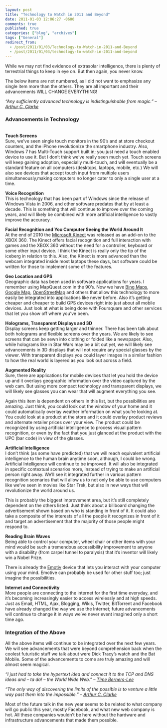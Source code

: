 ```yaml
---
layout: post
title: "Technology to Watch in 2011 and Beyond"
date: 2011-01-03 12:06:27 -0600
comments: true
published: true
categories: ["blog", "archives"]
tags: ["General"]
redirect_from: 
  - /post/2011/01/03/Technology-to-Watch-in-2011-and-Beyond
  - /post/2011/01/03/technology-to-watch-in-2011-and-beyond
---
```

<!-- more -->
<p>While we may not find evidence of extrasolar intelligence, there is plenty of terrestrial things to keep in eye on. But then again, you never know.</p>  <p>The below items are not numbered, as I did not want to emphasize any single item more than the others. They are all important and their advancements WILL CHANGE EVERYTHING!</p>  <p><em>“Any sufficiently advanced technology is indistinguishable from magic.” – <a href="http://en.wikipedia.org/wiki/Clarke%27s_three_laws">Arthur C. Clarke</a></em></p>  <h3>Advancements in Technology</h3>  <p>   <br /><strong>Touch Screens     <br /></strong>Sure, we’ve seen single touch monitors in the 90’s and at store checkout counters, and the iPhone revolutionize the smartphone industry. Also, Windows 7 has Multi-Touch support built in; you just need a touch enabled device to use it. But I don’t think we’ve really seen much yet. Touch screens will keep gaining adoption, especially multi-touch, and will eventually be a standard feature on all computers (desktops, laptops, mobile, etc.) We will also see devices that accept touch input from multiple users simultaneously,making computers no longer cater to only a single user at a time.</p>  <p><strong>Voice Recognition</strong>    <br />This is technology that has been part of Windows since the release of Windows Vista in 2006, and other software predates that by at least a decade. This is something that will continue to improve over the coming years, and will likely be combined with more artificial intelligence to vastly improve the accuracy.</p>  <p><strong>Facial Recognition and You Computer Seeing the World Around It</strong>    <br />At the end of 2010 the <a href="http://www.xbox.com/en-US/kinect">Microsoft Kinect</a> was released as an add-on to the XBOX 360. The Kinect offers facial recognition and full interaction with games and the XBOX 360 without the need for a controller, keyboard or some other input device. I think the Kinect is really only the tip of the iceberg in relation to this. Also, the Kinect is more advanced than the webcam integrated inside most laptops these days, but software could be written for those to implement some of the features.</p>  <p><strong>Geo Location and GPS</strong>    <br />Geographic data has been used in software applications for years. I remember using MapQuest.com in the 90’s. Now we have <a href="http://bing.com/maps">Bing Maps</a>, <a href="http://maps.google.com">Google Map</a>, <a href="http://www.openstreetmap.org/">OpenStreetMap</a> and others that allow this technology to more easily be integrated into applications like never before. Also it’s getting cheaper and cheaper to build GPS devices right into just about all mobile devices. Just look at what is being done with Foursquare and other services that let you show off where you’ve been.</p>  <p><strong>Holograms, Transparent Displays and 3D</strong>    <br />Display screens keep getting larger and thinner. There has been talk about both holograms and flexible screens over the years. We are likely to see screens that can be sewn into clothing or folded like a newspaper. Also, while holograms like in Star Wars may be a bit out yet, we will likely see advancements in 3D displays that will not require any special glasses by the viewer. With transparent displays you could layer images in a similar fashion to how the real world is layered as you look out across a field.</p>  <p><strong>Augmented Reality</strong>    <br />Sure, there are applications for mobile devices that let you hold the device up and it overlays geographic information over the video captured by the web cam. But using more compact technology and transparent displays, we will likely see glasses you can wear that will augment everything you see.</p>  <p>Again this item is dependent on others in this list, but the possibilities are amazing. Just think, you could look out the window of your home and it could automatically overlay weather information on what you’re looking at. You could look at a product at the store and it could overlay product reviews and alternate retailer prices over your view. The product could be recognized by using artificial intelligence to process visual pattern recognition, or even by the fact that you just glanced at the product with the UPC (bar code) in view of the glasses.</p>  <p><strong>Artificial Intelligence</strong>    <br />I don’t think (as some have predicted) that we will reach equivalent artificial intelligence to the human brain anytime soon, although, I could be wrong. Artificial Intelligence will continue to be improved. It will also be integrated in specific contextual scenarios more, instead of trying to make an artificial person right away. We’ll see it integrated further in various pattern recognition scenarios that will allow us to not only be able to use computers like we’ve seen in movies like Star Trek, but also in new ways that will revolutionize the world around us.</p>  <p>This is probably the biggest improvement area, but it’s still completely dependent on the others listed. Just think about a billboard changing the advertisement shown based on who is standing in front of it. It could also take a composite of the interests of all the people it recognizes in front of it and target an advertisement that the majority of those people might respond to.</p>  <p><strong>Reading Brain Waves     <br /></strong>Being able to control your computer, wheel chair or other items with your mind would be such a tremendous accessibility improvement to anyone with a disability (from carpel tunnel to paralysis) that it’s inventor will likely win a Nobel Prize.</p>  <p>There is already the <a href="http://emotiv.com/">Emotiv</a> device that lets you interact with your computer using your mind. Emotive can probably be used for other stuff too; just imagine the possibilities.</p>  <p><strong>Internet and Connectivity     <br /></strong>More people are connecting to the internet for the first time everyday, and it’s becoming increasingly easier to access wirelessly and at high speeds. Just as Email, HTML, Ajax, Blogging, Wikis, Twitter, BitTorrent and Facebook have already changed the way we use the Internet; future advancements will continue to change it in ways we’ve never event imagined only a short time ago.</p>  <h3>Integration of the Above</h3>  <p>All the above items will continue to be integrated over the next few years. We will see advancements that were beyond comprehension back when the coolest futuristic stuff we talk about were Dick Tracy’s watch and the Bat Mobile. Some of the advancements to come are truly amazing and will almost seem magical.</p>  <p><em>“I just had to take the hypertext idea and connect it to the TCP and DNS ideas and – ta da! – the World Wide Web.” – <a href="http://en.wikiquote.org/wiki/Tim_Berners-Lee">Time Berners-Lee</a></em></p>  <p><em>“The only way of discovering the limits of the possible is to venture a little way past them into the impossible.” – <a href="http://en.wikipedia.org/wiki/Clarke%27s_three_laws">Arthur C. Clarke</a></em></p>  <p>Most of the future talk in the new year seems to be related to what company will go public this year, mostly Facebook, and what new web company is hot. All these companies wouldn’t be here without the hardware and infrastructure advancements that made them possible.</p>

